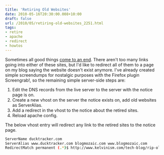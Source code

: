 ```yaml
---
title: 'Retiring Old Websites'
date: 2010-05-16T20:30:00.008+10:00
draft: false
url: /2010/05/retiring-old-websites_2251.html
tags: 
- retire
- apache
- redirect
- howtos
---
```


Sometimes all good things [come to an end](http://www.kelvinism.com/tech-blog/rip-old-sites/). There aren't too many links going into either of these sites, but I'd like to redirect all of them to a page on my blog saying the website doesn't exist anymore. I've already created simple screendumps for nostalgic purposes with the Firefox plugin Screengrab!, so the remaining simple server-side steps are:

1. Edit the DNS records from the live server to the server with the notice page is on.
2. Create a new vhost on the server the notice exists on, add old websites as ServerAlias.
3. Add a redirect in the vhost to the notice about the retired sites.
4. Reload apache config.

  
  

The below vhost entry will redirect any link to the retired sites to the notice page.

```bash
ServerName ducktracker.com
ServerAlias www.ducktracker.com blogmozaic.com www.blogmozaic.com
RedirectMatch permanent (.*)$ http://www.kelvinism.com/tech-blog/rip-old-sites/ 

```